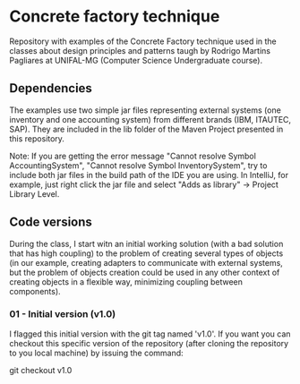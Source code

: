 # Concrete factory technique

Repository with examples of the Concrete Factory technique used in the classes about design principles and patterns taugh by Rodrigo Martins Pagliares at UNIFAL-MG (Computer Science Undergraduate course).

## Dependencies

The examples use two simple jar files representing external systems (one inventory and one accounting system) from different brands (IBM, ITAUTEC, SAP). They are included in the lib folder of the Maven Project presented in this repository.

Note: If you are getting the error message "Cannot resolve Symbol AccountingSystem", "Cannot resolve Symbol InventorySystem", try to include both jar files in the build path of the IDE you are using. In IntelliJ, for example, just right click the jar file and select "Adds as library" -> Project Library Level.


## Code versions
During the class, I start witn an initial working solution (with a bad solution that has high coupling) to the problem of creating several types of objects (in our example, creating adapters to communicate with external systems, but the problem of objects creation could be used in any other context of creating objects in a flexible way, minimizing coupling between components).

### 01 - Initial version (v1.0)

I flagged this initial version with the git tag named 'v1.0'. If you want you can checkout this specific version of the repository (after cloning the repository to you local machine) by issuing the command:

git checkout v1.0
